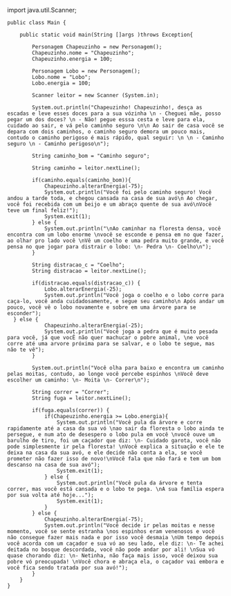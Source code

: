 import java.util.Scanner;

	public class Main {
		
		public static void main(String []args )throws Exception{
			
			Personagem Chapeuzinho = new Personagem();
            Chapeuzinho.nome = "Chapeuzinho";
            Chapeuzinho.energia = 100;

			Personagem Lobo = new Personagem();
            Lobo.nome = "Lobo";
            Lobo.energia = 100;
			
			Scanner leitor = new Scanner (System.in);

			System.out.println("Chapeuzinho! Chapeuzinho!, desça as escadas e leve esses doces para a sua vózinha \n - Cheguei mãe, posso pegar um dos doces? \n - Não! pegue esssa cesta e leve para ela, cuidado ao sair, e vá pelo caminho seguro \n\n Ao sair de casa você se depara com dois caminhos, o caminho seguro demora um pouco mais, contudo o caminho perigoso é mais rápido, qual seguir: \n \n - Caminho seguro \n - Caminho perigoso\n");

			String caminho_bom = "Caminho seguro";

			String caminho = leitor.nextLine();
			
			if(caminho.equals(caminho_bom)){
				Chapeuzinho.alterarEnergia(-75);
				System.out.println("Você foi pelo caminho seguro! Você andou a tarde toda, e chegou cansada na casa de sua avó\n Ao chegar, você foi recebida com um beijo e um abraço quente de sua avó\nVocê teve um final feliz!");
				System.exit(1);
			} else {
				System.out.println("\nAo caminhar na floresta densa, você encontra com um lobo enorme \nvocê se esconde e pensa em no que fazer, ao olhar pro lado você \nVê um coelho e uma pedra muito grande, e você pensa no que jogar para distrair o lobo: \n- Pedra \n- Coelho\n");
			}
				
			String distracao_c = "Coelho";
			String distracao = leitor.nextLine();
				
			if(distracao.equals(distracao_c)) {
				Lobo.alterarEnergia(-25);
				System.out.println("Você joga o coelho e o lobo corre para caça-lo, você anda cuidadosamente, e segue seu caminho\n Após andar um pouco, você vê o lobo novamente e sobre em uma árvore para se esconder");
      } else {
				Chapeuzinho.alterarEnergia(-25);
				System.out.println("Você joga a pedra que é muito pesada para você, já que vocÊ não quer machucar o pobre animal, \ne você corre até uma arvore próxima para se salvar, e o lobo te segue, mas não te vê");
			}
				
			System.out.println("Você olha para baixo e encontra um caminho pelas moitas, contudo, ao longe você percebe espinhos \nVocê deve escolher um caminho: \n- Moita \n- Correr\n");
			
			String correr = "Correr";
			String fuga = leitor.nextLine();
			
			if(fuga.equals(correr)) {
				if(Chapeuzinho.energia >= Lobo.energia){
					System.out.println("Você pula da árvore e corre rapidamente até a casa da sua vó \nao sair da floresta o lobo ainda te persegue, e num ato de desespero o lobo pula em você \nvocê ouve um barulho de tiro, foi um caçador que diz: \n- Cuidado garota, você não pode simplesmente ir pela floresta! \nVocê explica a situação e ele te deixa na casa da sua avó, e ele decide não conta a ela, se você prometer não fazer isso de novo!\nVocê fala que não fará e tem um bom descanso na casa de sua avó");
					System.exit(1);
				} else {
					System.out.println("Você pula da árvore e tenta correr, mas você está cansada e o lobo te pega. \nA sua família espera por sua volta até hoje...");
					System.exit(1);
				}
			} else {
				Chapeuzinho.alterarEnergia(-75);
				System.out.println("Você decide ir pelas moitas e nesse momento, você se sente estranha \nos espinhos eram venenosos e você não consegue fazer mais nada e por isso você desmaia \nUm tempo depois você acorda com um caçador e sua vó ao seu lado, ele diz: \n- Te achei deitada no bosque descordada, você não pode andar por ali! \nSua vó quase chorando diz: \n- Netinha, não faça mais isso, você deixou sua pobre vó preocupada! \nVocê chora e abraça ela, o caçador vai embora e você fica sendo tratada por sua avó!");
			}
		}
	}	
